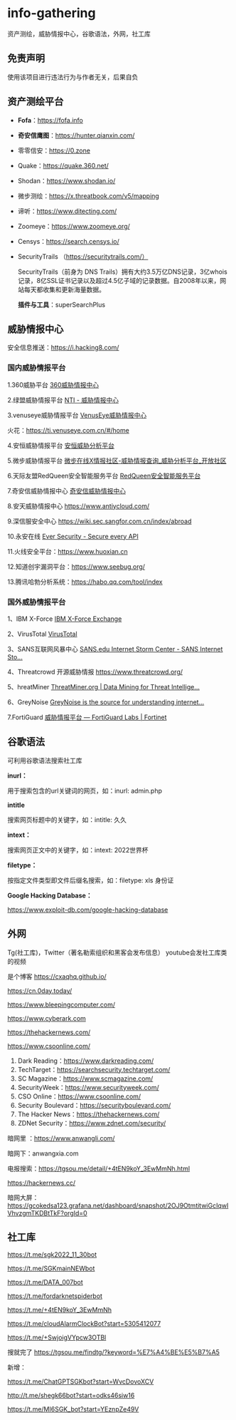 # info-gathering
资产测绘，威胁情报中心，谷歌语法，外网，社工库
## 免责声明
使用该项目进行违法行为与作者无关，后果自负
## 资产测绘平台

- **Fofa**：https://fofa.info

- **奇安信鹰图**：https://hunter.qianxin.com/

- 零零信安：https://0.zone

- Quake：https://quake.360.net/

- Shodan：https://www.shodan.io/

- 微步测绘：https://x.threatbook.com/v5/mapping

- 谛听：https://www.ditecting.com/

- Zoomeye：https://www.zoomeye.org/

- Censys：https://search.censys.io/

- SecurityTrails （https://securitytrails.com/）

  SecurityTrails（前身为 DNS Trails）拥有大约3.5万亿DNS记录，3亿whois记录，8亿SSL证书记录以及超过4.5亿子域的记录数据。自2008年以来，网站每天都收集和更新海量数据。

  **插件与工具**：superSearchPlus

## 威胁情报中心

安全信息推送：https://i.hacking8.com/

### 国内威胁情报平台 

1.360威胁平台 [360威胁情报中心](https://ti.360.net/#/homepage) 

2.绿盟威胁情报平台 [NTI - 威胁情报中心](https://ti.nsfocus.com/)

3.venuseye威胁情报平台 [VenusEye威胁情报中心](https://www.venuseye.com.cn/) 

火花：https://ti.venuseye.com.cn/#/home

4.安恒威胁情报平台 [安恒威胁分析平台](https://ti.dbappsecurity.com.cn/) 

5.微步威胁情报平台 [微步在线X情报社区-威胁情报查询_威胁分析平台_开放社区](https://x.threatbook.com/) 

6.天际友盟RedQueen安全智能服务平台 [RedQueen安全智能服务平台](https://redqueen.tj-un.com/) 

7.奇安信威胁情报中心 [奇安信威胁情报中心](https://ti.qianxin.com/) 

8.安天威胁情报中心 https://www.antiycloud.com/ 

9.深信服安全中心 https://wiki.sec.sangfor.com.cn/index/abroad 

10.永安在线 [Ever Security - Secure every API](https://www.yazx.com/) 

11.火线安全平台：https://www.huoxian.cn

12.知道创宇漏洞平台：https://www.seebug.org/

13.腾讯哈勃分析系统：https://habo.qq.com/tool/index

### 国外威胁情报平台 

1、IBM X-Force [IBM X-Force Exchange](https://exchange.xforce.ibmcloud.com/) 

2、VirusTotal [VirusTotal](https://www.virustotal.com/gui/home/upload) 

3、SANS互联网风暴中心 [SANS.edu Internet Storm Center - SANS Internet Sto...](https://isc.sans.edu/) 

4、Threatcrowd 开源威胁情报 https://www.threatcrowd.org/ 

5、hreatMiner [ThreatMiner.org | Data Mining for Threat Intellige...](https://www.threatminer.org/) 

6、GreyNoise [GreyNoise is the source for understanding internet...](https://www.greynoise.io/) 

7.FortiGuard [威胁情报平台 — FortiGuard Labs | Fortinet](https://www.fortinet.com/cn/fortiguard/labs)

## 谷歌语法

可利用谷歌语法搜索社工库

**inurl：**

用于搜索包含的url关键词的网页，如：inurl: admin.php

**intitle** 

搜索网页标题中的关键字，如：intitle: 久久

**intext：**

搜索网页正文中的关键字，如：intext: 2022世界杯

**filetype：**

按指定文件类型即文件后缀名搜索，如：filetype: xls 身份证

**Google Hacking Database：**

https://www.exploit-db.com/google-hacking-database

## 外网

Tg(社工库)，Twitter（著名勒索组织和黑客会发布信息）
youtube会发社工库类的视频

是个博客 https://cxaqhq.github.io/

https://cn.0day.today/

https://www.bleepingcomputer.com/

https://www.cyberark.com

https://thehackernews.com/

https://www.csoonline.com/

1. Dark Reading：https://www.darkreading.com/
2. TechTarget：https://searchsecurity.techtarget.com/
3. SC Magazine：https://www.scmagazine.com/
4. SecurityWeek：https://www.securityweek.com/
5. CSO Online：https://www.csoonline.com/
6. Security Boulevard：https://securityboulevard.com/
7. The Hacker News：https://thehackernews.com/
8. ZDNet Security：https://www.zdnet.com/security/

暗网里 ：https://www.anwangli.com/

暗网下：anwangxia.com

电报搜索：https://tgsou.me/detail/+4tEN9koY_3EwMmNh.html

https://hackernews.cc/

暗网大屏：https://gcokedsa123.grafana.net/dashboard/snapshot/2OJ9OtmtitwiGcIqwIVhvzgmTKDBtTkF?orgId=0

## 社工库

https://t.me/sgk2022_11_30bot

https://t.me/SGKmainNEWbot

https://t.me/DATA_007bot

https://t.me/fordarknetspiderbot

https://t.me/+4tEN9koY_3EwMmNh

https://t.me/cloudAlarmClockBot?start=5305412077

https://t.me/+SwjoigVYpcw3OTBl

搜就完了 https://tgsou.me/findtg/?keyword=%E7%A4%BE%E5%B7%A5

新增：

https://t.me/ChatGPTSGKbot?start=WvcDovoXCV

http://t.me/shegk66bot?start=odks46siw16

https://t.me/MI6SGK_bot?start=YEznpZe49V
